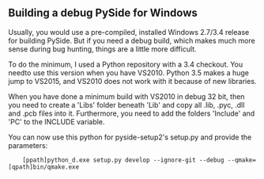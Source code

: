 ## Building a debug PySide for Windows

Usually, you would use a pre-compiled, installed Windows 2.7/3.4 release for
building PySide. But if you need a debug build, which makes much more
sense during bug hunting, things are a little more difficult.

To do the minimum, I used a Python repository with a 3.4 checkout. You needto use
this version when you have VS2010. Python 3.5 makes a huge jump to VS2015, and VS2010
does not work with it because of new libraries.

When you have done a minimum build with VS2010 in debug 32 bit, then you need to create a 'Libs'
folder beneath 'Lib' and copy all .lib, .pyc, .dll and .pcb files into it.
Furthermore, you need to add the folders 'Include' and 'PC' to the INCLUDE variable.

You can now use this python for pyside-setup2's setup.py and provide the parameters:

```
	[ppath]python_d.exe setup.py develop --ignore-git --debug --qmake=[qpath]bin/qmake.exe
```

